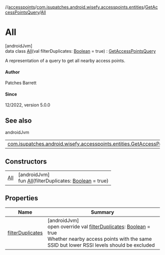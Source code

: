 //[accesspoints](../../../../index.md)/[com.isupatches.android.wisefy.accesspoints.entities](../../index.md)/[GetAccessPointsQuery](../index.md)/[All](index.md)

# All

[androidJvm]\
data class [All](index.md)(val filterDuplicates: [Boolean](https://kotlinlang.org/api/latest/jvm/stdlib/kotlin/-boolean/index.html) = true) : [GetAccessPointsQuery](../index.md)

A representation of a query to get all nearby access points.

#### Author

Patches Barrett

#### Since

12/2022, version 5.0.0

## See also

androidJvm

| | |
|---|---|
| [com.isupatches.android.wisefy.accesspoints.entities.GetAccessPointsQuery](../index.md) |  |

## Constructors

| | |
|---|---|
| [All](-all.md) | [androidJvm]<br>fun [All](-all.md)(filterDuplicates: [Boolean](https://kotlinlang.org/api/latest/jvm/stdlib/kotlin/-boolean/index.html) = true) |

## Properties

| Name | Summary |
|---|---|
| [filterDuplicates](filter-duplicates.md) | [androidJvm]<br>open override val [filterDuplicates](filter-duplicates.md): [Boolean](https://kotlinlang.org/api/latest/jvm/stdlib/kotlin/-boolean/index.html) = true<br>Whether nearby access points with the same SSID but lower RSSI levels should be excluded |
